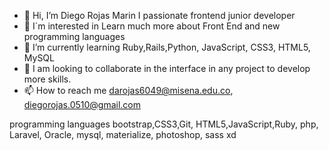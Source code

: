 - 👋 Hi, I’m Diego Rojas Marin I passionate frontend junior developer
- 👀 I´m interested in Learn much more about Front End and new programming languages
- 🌱 I’m currently learning Ruby,Rails,Python, JavaScript, CSS3, HTML5, MySQL
- 💞️ I am looking to collaborate in the interface in any project to develop more skills.
- 📫 How to reach me darojas6049@misena.edu.co, diegorojas.0510@gmail.com

programming languages
bootstrap,CSS3,Git, HTML5,JavaScript,Ruby, php, Laravel, Oracle, mysql, materialize, photoshop, sass xd
<!---
diegorojas0510/diegorojas0510 is a ✨ special ✨ repository because its `README.md` (this file) appears on your GitHub profile.
You can click the Preview link to take a look at your changes.
--->
